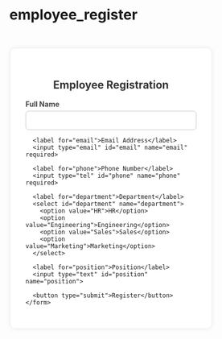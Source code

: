 # employee_register
<!DOCTYPE html>
<html lang="en">
<head>
  <meta charset="UTF-8">
  <meta name="viewport" content="width=device-width, initial-scale=1">
  <title>Employee Registration Form</title>
  <style>
    * {
      box-sizing: border-box;
    }

    body {
      font-family: Arial, sans-serif;
      background: #f0f4f8;
      margin: 0;
      padding: 0;
    }

    .container {
      width: 400px;
      margin: 50px auto;
      background: #fff;
      padding: 30px;
      box-shadow: 0 0 10px rgba(0, 0, 0, 0.1);
      border-radius: 10px;
    }

    h2 {
      text-align: center;
      color: #333;
    }

    label {
      display: block;
      margin-top: 15px;
      font-weight: bold;
      color: #444;
    }

    input, select {
      width: 100%;
      padding: 10px;
      margin-top: 5px;
      border: 1px solid #ccc;
      border-radius: 6px;
      font-size: 14px;
    }

    button {
      width: 100%;
      margin-top: 20px;
      padding: 10px;
      background: #007BFF;
      color: white;
      border: none;
      border-radius: 6px;
      font-size: 16px;
      cursor: pointer;
    }

    button:hover {
      background: #0056b3;
    }
  </style>
</head>
<body>
  <div class="container">
    <h2>Employee Registration</h2>
    <form>
      <label for="fullname">Full Name</label>
      <input type="text" id="fullname" name="fullname" required>

      <label for="email">Email Address</label>
      <input type="email" id="email" name="email" required>

      <label for="phone">Phone Number</label>
      <input type="tel" id="phone" name="phone" required>

      <label for="department">Department</label>
      <select id="department" name="department">
        <option value="HR">HR</option>
        <option value="Engineering">Engineering</option>
        <option value="Sales">Sales</option>
        <option value="Marketing">Marketing</option>
      </select>

      <label for="position">Position</label>
      <input type="text" id="position" name="position">

      <button type="submit">Register</button>
    </form>
  </div>
</body>
</html>
